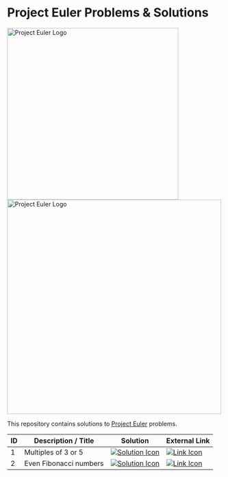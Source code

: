 # Project Euler Problems & Solutions

<img alt="Project Euler Logo" src="https://projecteuler.net/themes/logo_default.png" width="400"/>

<img alt="Project Euler Logo" src="https://www.thoughtco.com/thmb/dh47K7WcNuQYSw3Zn1DR5YgfCZo=/1095x1095/smart/filters:no_upscale()/euler2-5baa451cc9e77c005008b61e.png" width="500"/>

This repository contains solutions to [Project Euler](https://projecteuler.net) problems.

ID | Description / Title | Solution | External Link
--- | --- | --- | ---
1 | Multiples of 3 or 5 | [![Solution Icon](https://cdn-icons-png.flaticon.com/512/190/190708.png)](1_Multiples_of_3_or_5) | [![Link Icon](https://www.iconsdb.com/icons/preview/purple/link-xxl.png)](https://projecteuler.net/problem=1)
2 | Even Fibonacci numbers | [![Solution Icon](https://cdn-icons-png.flaticon.com/512/190/190708.png)](2_Even_Fibonacci_numbers) | [![Link Icon](https://www.iconsdb.com/icons/preview/purple/link-xxl.png)](https://projecteuler.net/problem=2)

